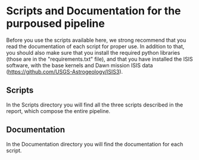 # Scripts and Documentation for the purpoused pipeline

Before you use the scripts available here, we strong recommend that you read the documentation of each script for proper use.
In addition to that, you should also make sure that you install the required python libraries (those are in the "requirements.txt" file), and that you have installed the ISIS software, with the base kernels and Dawn mission ISIS data (https://github.com/USGS-Astrogeology/ISIS3).

## Scripts

In the Scripts directory you will find all the three scripts described in the report, which compose the entire pipeline.

## Documentation

In the Documentation directory you will find the documentation for each script.

